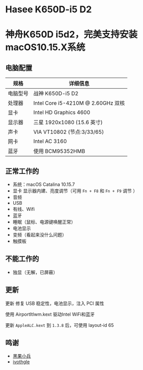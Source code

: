 # Hasee K650D-i5 D2
# 神舟K650D i5d2，完美支持安装 macOS10.15.X系统

## 电脑配置

| 规格     | 详细信息                           |
| -------- | ---------------------------------- |
| 电脑型号 | 战神 K650D-i5 D2                   |
| 处理器   | Intel Core i5-4210M @ 2.60GHz 双核 |
| 显卡     | Intel HD Graphics 4600             |
| 显示器   | 三星 1920x1080 (15.6 英寸)         |
| 声卡     | VIA VT10802 (节点:3/33/65)            |
| 网卡     | Intel AC 3160                     |
| 蓝牙     | 使用 BCM95352HMB                   |

## 正常工作的

- 系统：macOS Catalina 10.15.7
- 显卡 显示器内建、亮度调节（可用 `Fn + F8` 和 `Fn + F9` 调节 ）
- 音频
- USB
- 有线、Wifi
- 蓝牙
- 睡眠（鼠标、电源键唤醒正常）
- 电池显示
- 变频（看起来没什么问题）
- 触摸板

## 不能工作的

- 独显（无解，已屏蔽）

## 更新

更新 修复 USB 稳定性，电池显示，注入 PCI 属性

使用 AirportItlwm.kext 驱动Intel WiFi和蓝牙

更新 `AppleALC.kext` 到 `1.3.8` 后，可使用 layout-id 65



## 鸣谢

- [黑果小兵](https://github.com/daliansky/) 
- [ivothgle](https://github.com/ivothgle/)

